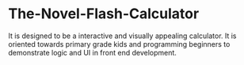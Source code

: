 # The-Novel-Flash-Calculator
It is designed to be a interactive and visually appealing calculator.
It is oriented towards primary grade kids and programming beginners to demonstrate logic and UI in front end development.
